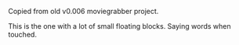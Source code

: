 Copied from old v0.006 moviegrabber project.

This is the one with a lot of small floating blocks. Saying words when touched.